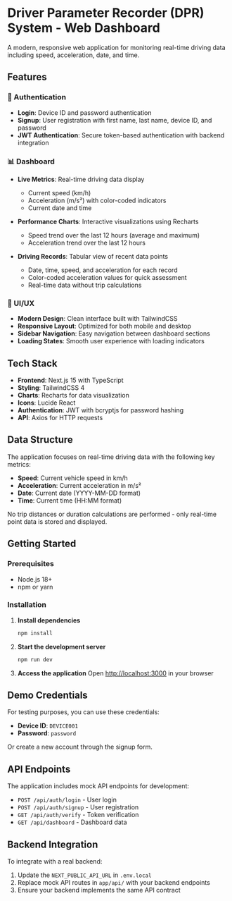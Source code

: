 # Driver Parameter Recorder (DPR) System - Web Dashboard

A modern, responsive web application for monitoring real-time driving data including speed, acceleration, date, and time.

## Features

### 🔐 Authentication
- **Login**: Device ID and password authentication
- **Signup**: User registration with first name, last name, device ID, and password
- **JWT Authentication**: Secure token-based authentication with backend integration

### 📊 Dashboard
- **Live Metrics**: Real-time driving data display
  - Current speed (km/h)
  - Acceleration (m/s²) with color-coded indicators
  - Current date and time

- **Performance Charts**: Interactive visualizations using Recharts
  - Speed trend over the last 12 hours (average and maximum)
  - Acceleration trend over the last 12 hours

- **Driving Records**: Tabular view of recent data points
  - Date, time, speed, and acceleration for each record
  - Color-coded acceleration values for quick assessment
  - Real-time data without trip calculations

### 🎨 UI/UX
- **Modern Design**: Clean interface built with TailwindCSS
- **Responsive Layout**: Optimized for both mobile and desktop
- **Sidebar Navigation**: Easy navigation between dashboard sections
- **Loading States**: Smooth user experience with loading indicators

## Tech Stack

- **Frontend**: Next.js 15 with TypeScript
- **Styling**: TailwindCSS 4
- **Charts**: Recharts for data visualization
- **Icons**: Lucide React
- **Authentication**: JWT with bcryptjs for password hashing
- **API**: Axios for HTTP requests

## Data Structure

The application focuses on real-time driving data with the following key metrics:
- **Speed**: Current vehicle speed in km/h
- **Acceleration**: Current acceleration in m/s²
- **Date**: Current date (YYYY-MM-DD format)
- **Time**: Current time (HH:MM format)

No trip distances or duration calculations are performed - only real-time point data is stored and displayed.

## Getting Started

### Prerequisites
- Node.js 18+ 
- npm or yarn

### Installation

1. **Install dependencies**
   ```bash
   npm install
   ```

2. **Start the development server**
   ```bash
   npm run dev
   ```

3. **Access the application**
   Open [http://localhost:3000](http://localhost:3000) in your browser

## Demo Credentials

For testing purposes, you can use these credentials:
- **Device ID**: `DEVICE001`
- **Password**: `password`

Or create a new account through the signup form.

## API Endpoints

The application includes mock API endpoints for development:

- `POST /api/auth/login` - User login
- `POST /api/auth/signup` - User registration  
- `GET /api/auth/verify` - Token verification
- `GET /api/dashboard` - Dashboard data

## Backend Integration

To integrate with a real backend:

1. Update the `NEXT_PUBLIC_API_URL` in `.env.local`
2. Replace mock API routes in `app/api/` with your backend endpoints
3. Ensure your backend implements the same API contract
